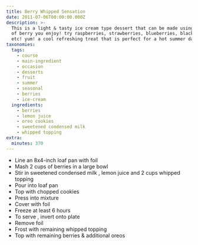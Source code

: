 ```yaml
---
title: Berry Whipped Sensation
date: 2011-07-06T00:00:00.000Z
description: >-
  This is a light & tasty ice cream type dessert that can be made using any type
  of berry you enjoy! try raspberries, strawberries, blueberries, blackberries,
  etc! yum! a cool refreshing treat that is perfect for a hot summer day!
taxonomies:
  tags:
    - course
    - main-ingredient
    - occasion
    - desserts
    - fruit
    - summer
    - seasonal
    - berries
    - ice-cream
  ingredients:
    - berries
    - lemon juice
    - oreo cookies
    - sweetened condensed milk
    - whipped topping
extra:
  minutes: 370
---
```

 - Line an 8x4-inch loaf pan with foil
 - Mash 2 cups of berries in a large bowl
 - Stir in sweetened condensed milk , lemon juice and 2 cups whipped topping
 - Pour into loaf pan
 - Top with chopped cookies
 - Press into mixture
 - Cover with foil
 - Freeze at least 6 hours
 - To serve , invert onto plate
 - Remove foil
 - Frost with remaining whipped topping
 - Top with remaining berries & additional oreos
